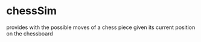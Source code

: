 # chessSim
provides with the possible moves of a chess piece given its current position on the chessboard
